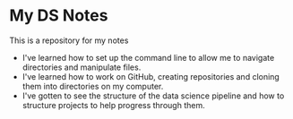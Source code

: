 # My DS Notes

This is a repository for my notes

- I've learned how to set up the command line to allow me to navigate 
directories and manipulate files. 
- I've learned how to work on GitHub, creating repositories and cloning them 
into directories on my computer. 
- I've gotten to see the structure of the data science pipeline and how to 
structure projects to help progress through them.
